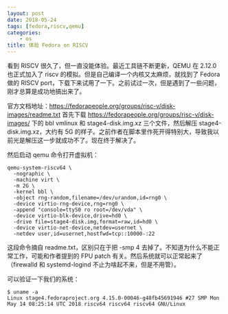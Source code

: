 ```yaml
---
layout: post
date: 2018-05-24
tags: [fedora,riscv,qemu]
categories:
    - os
title: 体验 Fedora on RISCV
---
```


看到 RISCV 很久了，但一直没能体验。最近工具链不断更新，QEMU 在 2.12.0 也正式加入了 riscv 的模拟。但是自己编译一个内核又太麻烦，就找到了 Fedora 做的 RISCV port，下载下来试用了一下。之前试过一次，但是遇到了一些问题，刚才总算是成功地搞出来了。

官方文档地址：https://fedorapeople.org/groups/risc-v/disk-images/readme.txt
首先下载 https://fedorapeople.org/groups/risc-v/disk-images/ 下的 bbl vmlinux 和 stage4-disk.img.xz 三个文件，然后解压 stage4-disk.img.xz，大约有 5G 的样子。之前作者在脚本里作死开得特别大，导致我以前光是解压这一步就成功不了。现在终于解决了。

然后启动 qemu 命令打开虚拟机：
```shell
qemu-system-riscv64 \
  -nographic \
  -machine virt \
  -m 2G \
  -kernel bbl \
  -object rng-random,filename=/dev/urandom,id=rng0 \
  -device virtio-rng-device,rng=rng0 \
  -append "console=ttyS0 ro root=/dev/vda" \
  -device virtio-blk-device,drive=hd0 \
  -drive file=stage4-disk.img,format=raw,id=hd0 \
  -device virtio-net-device,netdev=usernet \
  -netdev user,id=usernet,hostfwd=tcp::10000-:22
```

这段命令摘自 readme.txt，区别只在于把 -smp 4 去掉了。不知道为什么不能正常工作，可能和作者提到的 FPU patch 有关。然后系统就可以正常起来了（firewalld 和 systemd-logind 不止为啥起不来，但是不用管）。

可以验证一下我们的系统：
```shell
$ uname -a
Linux stage4.fedoraproject.org 4.15.0-00046-g48fb45691946 #27 SMP Mon May 14 08:25:14 UTC 2018 riscv64 riscv64 riscv64 GNU/Linux
```

